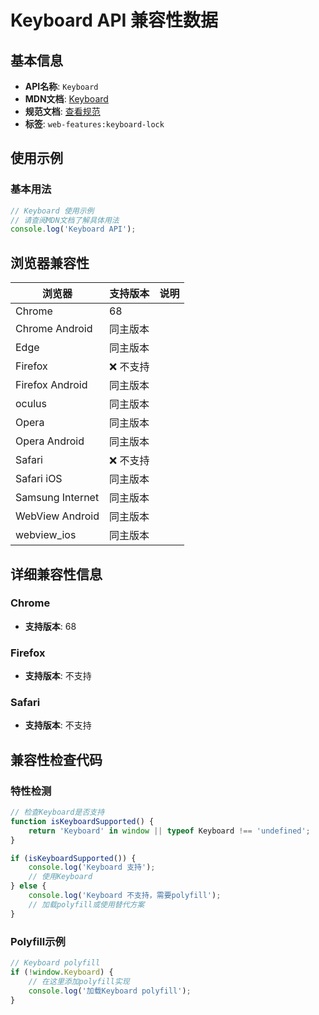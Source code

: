 # Keyboard API 兼容性数据

## 基本信息

- **API名称**: `Keyboard`
- **MDN文档**: [Keyboard](https://developer.mozilla.org/docs/Web/API/Keyboard)
- **规范文档**: [查看规范](https://wicg.github.io/keyboard-map/#keyboard-interface,https://wicg.github.io/keyboard-lock/#keyboard-interface)
- **标签**: `web-features:keyboard-lock`

## 使用示例

### 基本用法

```javascript
// Keyboard 使用示例
// 请查阅MDN文档了解具体用法
console.log('Keyboard API');
```

## 浏览器兼容性

| 浏览器 | 支持版本 | 说明 |
|--------|----------|------|
| Chrome | 68 |  |
| Chrome Android | 同主版本 |  |
| Edge | 同主版本 |  |
| Firefox | ❌ 不支持 |  |
| Firefox Android | 同主版本 |  |
| oculus | 同主版本 |  |
| Opera | 同主版本 |  |
| Opera Android | 同主版本 |  |
| Safari | ❌ 不支持 |  |
| Safari iOS | 同主版本 |  |
| Samsung Internet | 同主版本 |  |
| WebView Android | 同主版本 |  |
| webview_ios | 同主版本 |  |

## 详细兼容性信息

### Chrome

- **支持版本**: 68

### Firefox

- **支持版本**: 不支持

### Safari

- **支持版本**: 不支持

## 兼容性检查代码

### 特性检测

```javascript
// 检查Keyboard是否支持
function isKeyboardSupported() {
    return 'Keyboard' in window || typeof Keyboard !== 'undefined';
}

if (isKeyboardSupported()) {
    console.log('Keyboard 支持');
    // 使用Keyboard
} else {
    console.log('Keyboard 不支持，需要polyfill');
    // 加载polyfill或使用替代方案
}
```

### Polyfill示例

```javascript
// Keyboard polyfill
if (!window.Keyboard) {
    // 在这里添加polyfill实现
    console.log('加载Keyboard polyfill');
}
```

